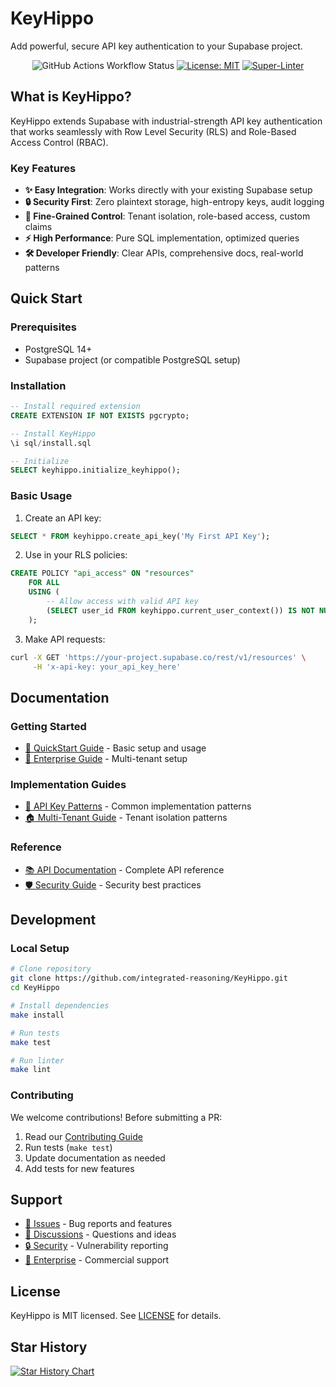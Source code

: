 # KeyHippo

Add powerful, secure API key authentication to your Supabase project.

<!-- markdownlint-disable-next-line -->
<div align="center">

![GitHub Actions Workflow Status](https://img.shields.io/github/actions/workflow/status/integrated-reasoning/KeyHippo/test.yml)
[![License: MIT](https://img.shields.io/badge/License-MIT-blue.svg)](LICENSE-MIT)
[![Super-Linter](https://github.com/integrated-reasoning/KeyHippo/actions/workflows/lint.yml/badge.svg)](https://github.com/marketplace/actions/super-linter)

</div>

## What is KeyHippo?

KeyHippo extends Supabase with industrial-strength API key authentication that works seamlessly with Row Level Security (RLS) and Role-Based Access Control (RBAC).

### Key Features

- **✨ Easy Integration**: Works directly with your existing Supabase setup
- **🔒 Security First**: Zero plaintext storage, high-entropy keys, audit logging
- **🎯 Fine-Grained Control**: Tenant isolation, role-based access, custom claims
- **⚡ High Performance**: Pure SQL implementation, optimized queries
- **🛠️ Developer Friendly**: Clear APIs, comprehensive docs, real-world patterns

## Quick Start

### Prerequisites

- PostgreSQL 14+
- Supabase project (or compatible PostgreSQL setup)

### Installation

```sql
-- Install required extension
CREATE EXTENSION IF NOT EXISTS pgcrypto;

-- Install KeyHippo
\i sql/install.sql

-- Initialize
SELECT keyhippo.initialize_keyhippo();
```

### Basic Usage

1. Create an API key:
```sql
SELECT * FROM keyhippo.create_api_key('My First API Key');
```

2. Use in your RLS policies:
```sql
CREATE POLICY "api_access" ON "resources"
    FOR ALL
    USING (
        -- Allow access with valid API key
        (SELECT user_id FROM keyhippo.current_user_context()) IS NOT NULL
    );
```

3. Make API requests:
```bash
curl -X GET 'https://your-project.supabase.co/rest/v1/resources' \
     -H 'x-api-key: your_api_key_here'
```

## Documentation

### Getting Started
- [🚀 QuickStart Guide](docs/guides/quickstart.md) - Basic setup and usage
- [🏢 Enterprise Guide](docs/guides/enterprise_quickstart.md) - Multi-tenant setup

### Implementation Guides
- [🔑 API Key Patterns](docs/guides/api_key_patterns.md) - Common implementation patterns
- [🏠 Multi-Tenant Guide](docs/guides/multi_tenant.md) - Tenant isolation patterns

### Reference
- [📚 API Documentation](docs/api/index.md) - Complete API reference
- [🛡️ Security Guide](docs/api/security/rls_policies.md) - Security best practices

## Development

### Local Setup

```bash
# Clone repository
git clone https://github.com/integrated-reasoning/KeyHippo.git
cd KeyHippo

# Install dependencies
make install

# Run tests
make test

# Run linter
make lint
```

### Contributing

We welcome contributions! Before submitting a PR:

1. Read our [Contributing Guide](CONTRIBUTING.md)
2. Run tests (`make test`)
3. Update documentation as needed
4. Add tests for new features

## Support

- [📝 Issues](https://github.com/integrated-reasoning/KeyHippo/issues) - Bug reports and features
- [🤝 Discussions](https://github.com/integrated-reasoning/KeyHippo/discussions) - Questions and ideas
- [🔒 Security](SECURITY.md) - Vulnerability reporting
- [💼 Enterprise](https://keyhippo.com) - Commercial support

## License

KeyHippo is MIT licensed. See [LICENSE](LICENSE) for details.

## Star History

[![Star History Chart](https://api.star-history.com/svg?repos=integrated-reasoning/KeyHippo&type=Timeline)](https://star-history.com/#integrated-reasoning/KeyHippo&Timeline)